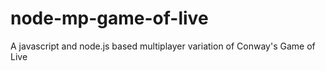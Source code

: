 node-mp-game-of-live
====================

A javascript and node.js based multiplayer variation of Conway's Game of Live
